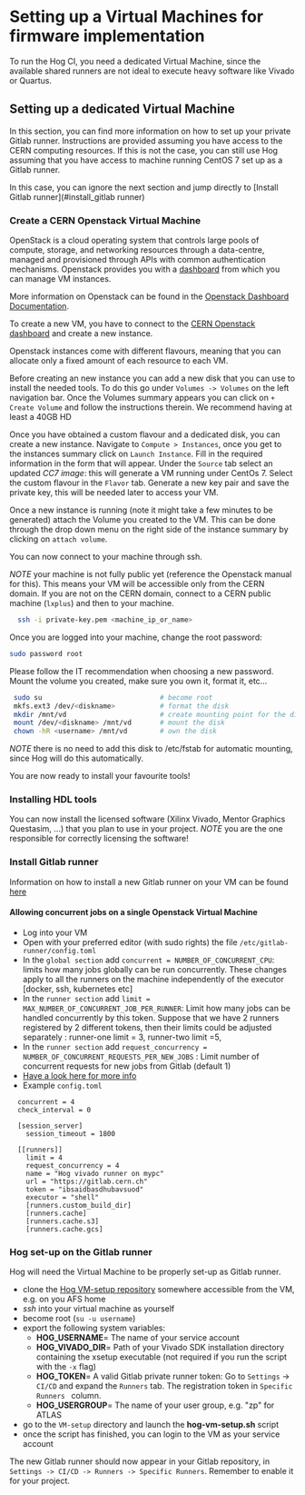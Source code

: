 # Setting up a Virtual Machines for firmware implementation
To run the Hog CI, you need a dedicated Virtual Machine, since the available shared runners are not ideal to execute heavy software like Vivado or Quartus.

## Setting up a dedicated Virtual Machine

In this section, you can find more information on how to set up your private Gitlab runner.
Instructions are provided assuming you have access to the CERN computing resources.
If this is not the case, you can still use Hog assuming that you have access to  machine running CentOS 7 set up as a Gitlab runner.

In this case, you can ignore the next section and jump directly to [Install Gitlab runner](#install_gitlab runner)

### Create a CERN Openstack Virtual Machine

OpenStack is a cloud operating system that controls large pools of compute, storage, and networking resources through a data-centre, managed and provisioned through APIs with common authentication mechanisms.
Openstack provides you with a [dashboard](https://openstack.cern.ch/project/) from which you can manage VM instances.

More information on Openstack can be found in the [Openstack Dashboard Documentation](https://docs.openstack.org/horizon/train/user/).

To create a new VM, you have to connect to the [CERN Openstack dashboard](https://openstack.cern.ch/project/) and create a new instance.

Openstack instances come with different flavours, meaning that you can allocate only a fixed amount of each resource to each VM.
<!-- The flavours available are usually not enough for the requirements of modern firmware implementation.
Please check the requirement for the tools and devices in your project and ask for a custom flavour.
 -->
Before creating an new instance you can add a new disk that you can use to install the needed tools.
To do this go under ``` Volumes -> Volumes ``` on the left navigation bar.
Once the Volumes summary appears you can click on ``` + Create Volume ``` and follow the instructions therein.
We recommend having at least a 40GB HD

Once you have obtained a custom flavour and a dedicated disk, you can create a new instance.
Navigate to ``` Compute > Instances ```, once you get to the instances summary click on ``` Launch Instance ```.
Fill in the required information in the form that will appear.
Under the ``` Source ``` tab  select an updated *CC7 image*: this will generate a VM running under CentOs 7.
Select the custom flavour in the ``` Flavor ``` tab.
Generate a new key pair and save the private key, this will be needed later to access your VM.

Once a new instance is running (note it might take a few minutes to be generated) attach the Volume you created to the VM.
This can be done through the drop down menu on the right side of the instance summary by clicking on ``` attach volume ```.

You can now connect to your machine through ssh.

*NOTE* your machine is not fully public yet (reference the Openstack manual for this).
This means your VM will be accessible only from the CERN domain.
If you are not on the CERN domain, connect to a CERN public machine (``` lxplus ```) and then to your machine.

```bash
  ssh -i private-key.pem <machine_ip_or_name>
```

Once you are logged into your machine, change the root password:

```bash
sudo password root
```
Please follow the IT recommendation when choosing a new password.
Mount the volume you created, make sure you own it, format it, etc...

```bash
 sudo su                             # become root
 mkfs.ext3 /dev/<diskname>           # format the disk
 mkdir /mnt/vd                       # create mounting point for the disk
 mount /dev/<diskname> /mnt/vd       # mount the disk
 chown -hR <username> /mnt/vd        # own the disk
```

*NOTE* there is no need to add this disk to /etc/fstab for automatic mounting, since Hog will do this automatically.

You are now ready to install your favourite tools!

### Installing HDL tools

You can now install the licensed software (Xilinx Vivado, Mentor Graphics Questasim, ...) that you plan to use in your project.
*NOTE* you are the one responsible for correctly licensing the software!

### Install Gitlab runner

Information on how to install a new Gitlab runner on your VM can be found [here](https://docs.gitlab.com/runner/install/)

#### Allowing concurrent jobs on a single Openstack Virtual Machine

- Log into your VM
- Open with your preferred editor (with sudo rights) the file `/etc/gitlab-runner/config.toml`
- In the `global section` add ``concurrent = NUMBER_OF_CONCURRENT_CPU``:  limits how many jobs globally can be run concurrently. These changes apply to all the runners on the machine independently of the executor [docker, ssh, kubernetes etc]
- In the `runner section` add ``limit = MAX_NUMBER_OF_CONCURRENT_JOB_PER_RUNNER``: Limit how many jobs can be handled concurrently by this token. Suppose that we have 2 runners registered by 2 different tokens, then their limits could be adjusted separately : runner-one limit = 3, runner-two limit =5,
- In the `runner section` add ``request_concurrency = NUMBER_OF_CONCURRENT_REQUESTS_PER_NEW_JOBS`` : Limit number of concurrent requests for new jobs from Gitlab (default 1)
- [Have a look here for more info](https://medium.com/faun/maximize-your-gitlab-runner-power-with-ci-cd-concurrent-pipelines-a5dcc092cee7)
- Example ``config.toml``

```
  concurrent = 4
  check_interval = 0

  [session_server]
    session_timeout = 1800

  [[runners]]
    limit = 4
    request_concurrency = 4
    name = "Hog vivado runner on mypc"
    url = "https://gitlab.cern.ch"
    token = "ibsaidbasdhubavsuod"
    executor = "shell"
    [runners.custom_build_dir]
    [runners.cache]
    [runners.cache.s3]
    [runners.cache.gcs]
```

### Hog set-up on the Gitlab runner

Hog will need the Virtual Machine to be properly set-up as Gitlab runner.

- clone the [Hog VM-setup repository](https://gitlab.cern.ch/hog/vm-setup) somewhere accessible from the VM, e.g. on you AFS home
- *ssh* into your virtual machine as yourself
- become root (```su -u username```)
- export the following system variables:
  - __HOG_USERNAME__= The name of your service account
  - __HOG_VIVADO_DIR__= Path of your Vivado SDK installation directory containing the xsetup executable (not required if you run the script with the ``-x`` flag)
  - __HOG_TOKEN__= A valid Gitlab private runner token: Go to `Settings` -> `CI/CD` and expand the `Runners` tab. The registration token in `Specific Runners ` column.
  - __HOG_USERGROUP__= The name of your user group, e.g. "zp" for ATLAS
- go to the `VM-setup` directory and launch the __hog-vm-setup.sh__ script
- once the script has finished, you can login to the VM as your service account

The new Gitlab runner should now appear in your Gitlab repository, in `Settings -> CI/CD -> Runners -> Specific Runners`. Remember to enable it for your project.

<!-- MOVE IN HOG FOR ATLAS
## ATLAS common firmware Virtual Machine

We provide a Virtual Machine satisfying basic requirements./
*NOTE*: currenctly we provide one instance to be shared among all the projects.
Do not use this machine for firmware development!

CREM reserved for us an instance with _ c3.2xlarge flavor_

- 120 GB RAM
- CPU: Intel(R) Xeon(R) CPU E5-2683 v4 @ 2.10GHz
- 640 GB SSD
- 10 TB Storage

In order to access this machine plese create a [CERN service account](https://account.cern.ch/account/Help/?kbid=011010)
After the service account has been created, send an email to [atlas-tdaq-firmware-support](mailto:atlas-tdaq-firmware-support@cern.ch), so that the account is added to the VM (no sudo rights), with its home.
once your account has been activated, you can log into the ``` atlas-tdaq-firmware-dev ``` machine.
the following tools are available for set-up:

- devtoolset-7: ``` /opt/rh/devtoolset-7 ```
- git 2.18: ``` /opt/rh/rh-git218 ```
- Vivado 2017.4, 2018.1, 2019.2:  ``` /opt/Xilinx/Vivado/$VERSION/ ```
- Quartus 19.2: ``` opt/intel/FPGA_pro/19.2/ ```
- QuestaSim 10.7a (from CERN DFS repository): ```/opt/questa/10.7a/linux_x86_64/modeltech/bin/ ```

Newer version of these tools mightbe available.
If your project needs specific tools please get in touch with [atlas-tdaq-firmware-support](mailto:atlas-tdaq-firmware-support@cern.ch)

To set up this machine to run CI/CD for your project go on the gitlab page for your project.
Go to `Settings` -> `CI/CD` and expand the `Runners` tab.
Copy the registration token in `Specific Runners ` column.

Run `sudo gitlab/runner register` on the VM.

- Enter https://gitlab.cern.ch as coordination URL.
- Enter the token you just obtained as token.
- Enter `shell` when asked to enter the Executor.
 -->